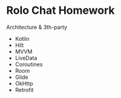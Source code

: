 # Rolo Chat Homework

Architecture & 3th-party
 - Kotlin
 - Hilt
 - MVVM
 - LiveData
 - Coroutines
 - Room
 - Glide
 - OkHttp
 - Retrofit
